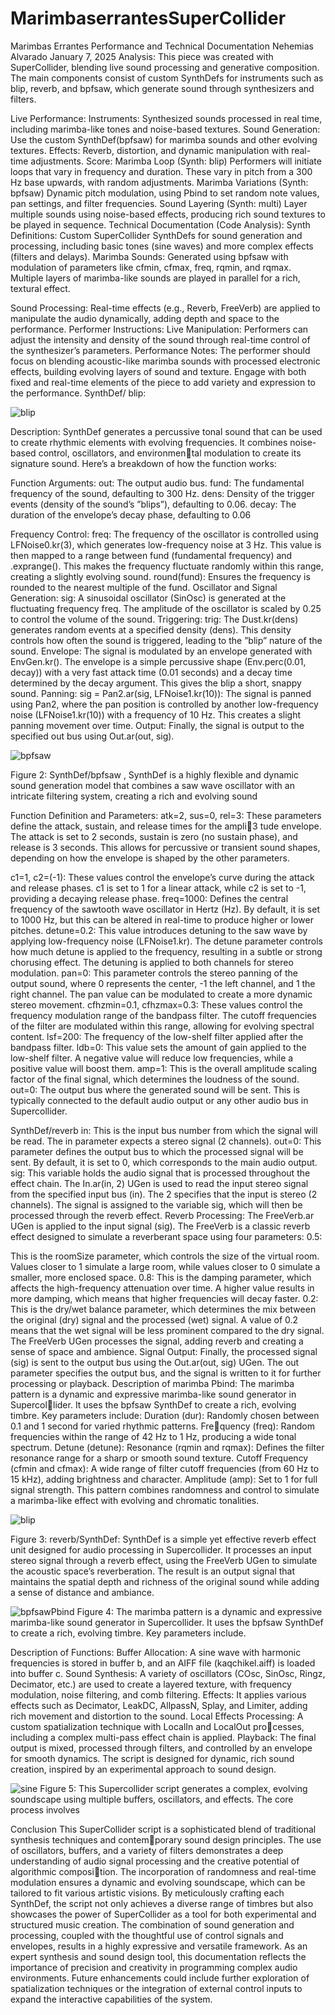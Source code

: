 # MarimbaserrantesSuperCollider


Marimbas Errantes Performance and Technical
Documentation
Nehemias Alvarado
January 7, 2025
Analysis:
This piece was created with SuperCollider, blending live sound processing and generative composition. The main components consist of custom SynthDefs for instruments such as blip, reverb, and
bpfsaw, which generate sound through synthesizers and filters.

Live Performance:
Instruments: Synthesized sounds processed in real time, including marimba-like tones and
noise-based textures.
Sound Generation: Use the custom SynthDef(bpfsaw) for marimba sounds and other evolving
textures.
Effects: Reverb, distortion, and dynamic manipulation with real-time adjustments.
Score: Marimba Loop (Synth: blip) Performers will initiate loops that vary in frequency and
duration. These vary in pitch from a 300 Hz base upwards, with random adjustments.
Marimba Variations (Synth: bpfsaw) Dynamic pitch modulation, using Pbind to set random
note values, pan settings, and filter frequencies.
Sound Layering (Synth: multi) Layer multiple sounds using noise-based effects, producing
rich sound textures to be played in sequence.
Technical Documentation (Code Analysis):
Synth Definitions: Custom SuperCollider SynthDefs for sound generation and processing,
including basic tones (sine waves) and more complex effects (filters and delays).
Marimba Sounds: Generated using bpfsaw with modulation of parameters like cfmin, cfmax,
freq, rqmin, and rqmax. Multiple layers of marimba-like sounds are played in parallel for a rich,
textural effect.

Sound Processing: Real-time effects (e.g., Reverb, FreeVerb) are applied to manipulate the
audio dynamically, adding depth and space to the performance.
Performer Instructions:
Live Manipulation: Performers can adjust the intensity and density of the sound through real-time
control of the synthesizer’s parameters.
Performance Notes: The performer should focus on blending acoustic-like marimba sounds
with processed electronic effects, building evolving layers of sound and texture.
Engage with both fixed and real-time elements of the piece to add variety and expression to the
performance.
SynthDef/ blip:

![blip](https://github.com/user-attachments/assets/ed7e47d6-91d1-4d30-91dd-34d7db515f3d)

Description: SynthDef generates a percussive tonal sound that can be used to create rhythmic
elements with evolving frequencies. It combines noise-based control, oscillators, and environmental modulation to create its signature sound. Here’s a breakdown of how the function works:

Function Arguments:
out: The output audio bus.
fund: The fundamental frequency of the sound, defaulting to 300 Hz.
dens: Density of the trigger events (density of the sound’s ”blips”), defaulting to 0.06.
decay: The duration of the envelope’s decay phase, defaulting to 0.06


Frequency Control: freq: The frequency of the oscillator is controlled using LFNoise0.kr(3),
which generates low-frequency noise at 3 Hz. This value is then mapped to a range between fund
(fundamental frequency) and .exprange(). This makes the frequency fluctuate randomly within
this range, creating a slightly evolving sound. round(fund): Ensures the frequency is rounded to
the nearest multiple of the fund.
Oscillator and Signal Generation: sig: A sinusoidal oscillator (SinOsc) is generated at the
fluctuating frequency freq. The amplitude of the oscillator is scaled by 0.25 to control the volume
of the sound. Triggering: trig: The Dust.kr(dens) generates random events at a specified density
(dens). This density controls how often the sound is triggered, leading to the ”blip” nature of the
sound.
Envelope:
The signal is modulated by an envelope generated with EnvGen.kr(). The envelope is a simple
percussive shape (Env.perc(0.01, decay)) with a very fast attack time (0.01 seconds) and a decay
time determined by the decay argument. This gives the blip a short, snappy sound.
Panning: sig = Pan2.ar(sig, LFNoise1.kr(10)): The signal is panned using Pan2, where the
pan position is controlled by another low-frequency noise (LFNoise1.kr(10)) with a frequency of
10 Hz. This creates a slight panning movement over time.
Output: Finally, the signal is output to the specified out bus using Out.ar(out, sig).


![bpfsaw](https://github.com/user-attachments/assets/e0addf6c-4392-437b-98e7-2760acd33233)

Figure 2: SynthDef/bpfsaw , SynthDef is a highly flexible and dynamic sound generation model
that combines a saw wave oscillator with an intricate filtering system, creating a rich and evolving
sound

Function Definition and Parameters:
atk=2, sus=0, rel=3: These parameters define the attack, sustain, and release times for the ampli3
tude envelope. The attack is set to 2 seconds, sustain is zero (no sustain phase), and release is 3
seconds. This allows for percussive or transient sound shapes, depending on how the envelope is
shaped by the other parameters.

c1=1, c2=(-1): These values control the envelope’s curve during the attack and release phases.
c1 is set to 1 for a linear attack, while c2 is set to -1, providing a decaying release phase.
freq=1000: Defines the central frequency of the sawtooth wave oscillator in Hertz (Hz). By
default, it is set to 1000 Hz, but this can be altered in real-time to produce higher or lower pitches.
detune=0.2: This value introduces detuning to the saw wave by applying low-frequency noise
(LFNoise1.kr).
The detune parameter controls how much detune is applied to the frequency, resulting in a
subtle or strong chorusing effect. The detuning is applied to both channels for stereo modulation.
pan=0: This parameter controls the stereo panning of the output sound, where 0 represents
the center, -1 the left channel, and 1 the right channel. The pan value can be modulated to create a
more dynamic stereo movement.
cfhzmin=0.1, cfhzmax=0.3: These values control the frequency modulation range of the
bandpass filter. The cutoff frequencies of the filter are modulated within this range, allowing
for evolving spectral content.
lsf=200: The frequency of the low-shelf filter applied after the bandpass filter.
ldb=0: This value sets the amount of gain applied to the low-shelf filter. A negative value will
reduce low frequencies, while a positive value will boost them.
amp=1: This is the overall amplitude scaling factor of the final signal, which determines the
loudness of the sound.
out=0: The output bus where the generated sound will be sent. This is typically connected to the
default audio output or any other audio bus in Supercollider.

SynthDef/reverb
in: This is the input bus number from which the signal will be read. The in parameter expects
a stereo signal (2 channels). out=0: This parameter defines the output bus to which the processed
signal will be sent. By default, it is set to 0, which corresponds to the main audio output.
sig: This variable holds the audio signal that is processed throughout the effect chain.
The In.ar(in, 2) UGen is used to read the input stereo signal from the specified input bus (in).
The 2 specifies that the input is stereo (2 channels). The signal is assigned to the variable sig,
which will then be processed through the reverb effect.
Reverb Processing: The FreeVerb.ar UGen is applied to the input signal (sig). The FreeVerb
is a classic reverb effect designed to simulate a reverberant space using four parameters: 0.5: 

This is the roomSize parameter, which controls the size of the virtual room. Values closer to 1 simulate
a large room, while values closer to 0 simulate a smaller, more enclosed space. 0.8: This is the
damping parameter, which affects the high-frequency attenuation over time. A higher value results
in more damping, which means that higher frequencies will decay faster. 0.2: This is the dry/wet
balance parameter, which determines the mix between the original (dry) signal and the processed
(wet) signal. A value of 0.2 means that the wet signal will be less prominent compared to the dry
signal. The FreeVerb UGen processes the signal, adding reverb and creating a sense of space and
ambience. Signal Output:
Finally, the processed signal (sig) is sent to the output bus using the Out.ar(out, sig) UGen.
The out parameter specifies the output bus, and the signal is written to it for further processing or
playback.
Description of marimba Pbind:
The marimba pattern is a dynamic and expressive marimba-like sound generator in Supercollider. It uses the bpfsaw SynthDef to create a rich, evolving timbre. Key parameters include:
Duration (dur): Randomly chosen between 0.1 and 1 second for varied rhythmic patterns. Frequency (freq): Random frequencies within the range of 42 Hz to 1 Hz, producing a wide tonal
spectrum. Detune (detune): Resonance (rqmin and rqmax): Defines the filter resonance range
for a sharp or smooth sound texture. Cutoff Frequency (cfmin and cfmax): A wide range of filter
cutoff frequencies (from 60 Hz to 15 kHz), adding brightness and character.
Amplitude (amp): Set to 1 for full signal strength. This pattern combines randomness and control
to simulate a marimba-like effect with evolving and chromatic tonalities.

![blip](https://github.com/user-attachments/assets/910d7a19-0399-4feb-938b-f0c7e0bd3511)

Figure 3: reverb/SynthDef: SynthDef is a simple yet effective reverb effect unit designed for audio
processing in Supercollider. It processes an input stereo signal through a reverb effect, using the
FreeVerb UGen to simulate the acoustic space’s reverberation. The result is an output signal that
maintains the spatial depth and richness of the original sound while adding a sense of distance and
ambiance.

![bpfsawPbind](https://github.com/user-attachments/assets/96ee45a2-73e8-4c26-99ab-de331d3b1352)
Figure 4: The marimba pattern is a dynamic and expressive marimba-like sound generator in
Supercollider. It uses the bpfsaw SynthDef to create a rich, evolving timbre. Key parameters
include.


Description of Functions:
Buffer Allocation: A sine wave with harmonic frequencies is stored in buffer b, and an AIFF
file (kaqchikel.aiff) is loaded into buffer c. Sound Synthesis: A variety of oscillators (COsc,
SinOsc, Ringz, Decimator, etc.) are used to create a layered texture, with frequency modulation,
noise filtering, and comb filtering. Effects: It applies various effects such as Decimator, LeakDC,
AllpassN, Splay, and Limiter, adding rich movement and distortion to the sound.
Local Effects Processing: A custom spatialization technique with LocalIn and LocalOut processes, including a complex multi-pass effect chain is applied. Playback: The final output is
mixed, processed through filters, and controlled by an envelope for smooth dynamics. The script is
designed for dynamic, rich sound creation, inspired by an experimental approach to sound design.


![sine](https://github.com/user-attachments/assets/e7f17bd5-9e02-41e3-bf02-fcc1f9abe477)
Figure 5: This Supercollider script generates a complex, evolving soundscape using multiple
buffers, oscillators, and effects. The core process involves



Conclusion
This SuperCollider script is a sophisticated blend of traditional synthesis techniques and contemporary sound design principles. The use of oscillators, buffers, and a variety of filters demonstrates
a deep understanding of audio signal processing and the creative potential of algorithmic composition. The incorporation of randomness and real-time modulation ensures a dynamic and evolving
soundscape, which can be tailored to fit various artistic visions.
By meticulously crafting each SynthDef, the script not only achieves a diverse range of timbres
but also showcases the power of SuperCollider as a tool for both experimental and structured music
creation. The combination of sound generation and processing, coupled with the thoughtful use of
control signals and envelopes, results in a highly expressive and versatile framework.
As an expert synthesis and sound design tool, this documentation reflects the importance of
precision and creativity in programming complex audio environments. Future enhancements could
include further exploration of spatialization techniques or the integration of external control inputs
to expand the interactive capabilities of the system.

